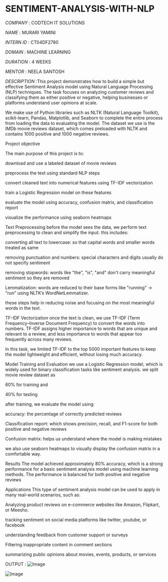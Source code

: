 # SENTIMENT-ANALYSIS-WITH-NLP

*COMPANY* : CODTECH IT SOLUTIONS

*NAME* : MURARI YAMINI

*INTERN ID* : CT04DF2780

*DOMAIN* : MACHINE LEARNING

*DURATION* : 4 WEEKS

*MENTOR* : NEELA SANTOSH

*DESCRIPTION* :This project demonstrates how to build a simple but effective Sentiment Analysis model using Natural Language Processing (NLP) techniques. The task focuses on analyzing customer reviews and classifying them as either positive or negative, helping businesses or platforms understand user opinions at scale.

We make use of Python libraries such as NLTK (Natural Language Toolkit), scikit-learn, Pandas, Matplotlib, and Seaborn to complete the entire process from loading the data to evaluating the model. The dataset we use is the IMDb movie reviews dataset, which comes preloaded with NLTK and contains 1000 positive and 1000 negative reviews. 

 Project objective  

The main purpose of this project is to:

download and use a labeled dataset of movie reviews

preprocess the text using standard NLP steps

convert cleaned text into numerical features using TF-IDF vectorization

train a Logistic Regression model on these features

evaluate the model using accuracy, confusion matrix, and classification report

visualize the performance using seaborn heatmaps

 Text Preprocessing
before the model sees the data, we perform text preprocessing to clean and simplify the input. this includes:

converting all text to lowercase: so that capital words and smaller words treated as same

removing punctuation and numbers: special characters and digits usually do not specify sentiment

removing stopwords: words like "the", "is", "and" don't carry meaningful sentiment so they are removed

Lemmatization: words are reduced to their base forms like "running" → "run" using NLTK’s WordNetLemmatizer.

these steps help in reducing noise and focusing on the most meaningful words in the text.

TF-IDF Vectorization
once the text is clean, we use TF-IDF (Term Frequency–Inverse Document Frequency) to convert the words into numbers. TF-IDF assigns higher importance to words that are unique and relevant to a review, and less importance to words that appear too frequently across many reviews.

In this task, we limited TF-IDF to the top 5000 important features to keep the model lightweight and efficient, without losing much accuracy.

Model Training and Evaluation
we use a Logistic Regression model, which is widely used for binary classification tasks like sentiment analysis. we split movie review dataset as

60% for training and

40% for testing

after training, we evaluate the model using:

accuracy: the percentage of correctly predicted reviews

Classification report: which shows precision, recall, and F1-score for both positive and negative reviews

Confusion matrix: helps us understand where the model is making mistakes

we also use seaborn heatmaps to visually display the confusion matrix in a comfortable way.

Results
The model achieved approximately 80% accuracy, which is a strong performance for a basic sentiment analysis model using machine learning methods. The performance is balanced for both positive and negative reviews

  Applications
This type of sentiment analysis model can be used to apply in many real-world scenarios, such as:

Analyzing product reviews on e-commerce websites like Amazon, Flipkart, or Meesho.

tracking sentiment on social media platforms like twitter, youtube, or facebook

understanding feedback from customer support or surveys

Filtering  inappropriate content in comment sections

summarizing public opinions about movies, events, products, or services

OUTPUT : ![Image](https://github.com/user-attachments/assets/60aa8a85-1f71-44db-a4b1-33a9ea1dd8f4)

![Image](https://github.com/user-attachments/assets/42c2fca7-287c-4369-99de-927f03559b7b)
